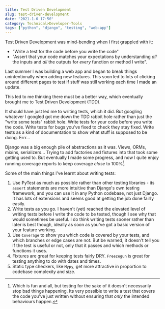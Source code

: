 ```yaml
---
title: Test Driven Development
slug: test-driven-development
date: "2021-1-6 17:50"
category: Technical>Developer-Tools
tags: ["python", "django", "testing", "web-app"]
---
```


Test Driven Development was mind-bending when I first grappled with it:

- "Write a test for the code before you write the code"
- "Assert that your code matches your expectations by understanding _all_ the inputs and _all_ the outputs for _every_ function or method I write".

Last summer I was building a web app and began to break things unintentionally
when adding new features. This soon led to lots of clicking around different
pages to test if stuff was still working each time I made an update.

This led to me thinking there must be a better way, which eventually brought
me to Test Driven Development (TDD).

It should have just led me to writing tests, which it did. But googling
whatever I googled got me down the TDD rabbit hole rather than just the "write
some tests" rabbit hole. Write tests for your code before you write the code.
Write tests for bugs you've fixed to check they stay fixed. Write tests as a
kind of documentation to show what stuff is supposed to be doing. Errr...

Django was a big enough pile of abstractions as it was. Views, ORMs, mixins,
serializers... Trying to add factories and fixtures into that took some getting
used to. But eventually I made some progress, and now I quite enjoy running
coverage reports to keep coverage _close_ to 100%[^1].

Some of the main things I've learnt about writing tests:

1. Use PyTest as much as possible rather than other testing libraries - its `assert` statements are more intuitive than Django's own testing framework, and you can use it in any Python codebase, not just Django. It has lots of extensions and seems good at getting the job done fairly easily.
2. Write tests as you go. I haven't (yet) reached the elevated level of writing
   tests before I write the code to be tested, though I see why that would
   sometimes be useful. I do think writing tests sooner rather than later is
   best though, ideally as soon as you've got a basic version of your feature working.
3. Use `Coverage` to show you which code is covered by your tests, and which
   branches or edge cases are not. But be warned, it doesn't tell you if the
   test is useful or not, only that it passes and which methods or functions it
   uses.
4. Fixtures are great for keeping tests fairly DRY. `Freezegun` is great for
   testing anything to do with dates and times.
5. Static type checkers, like `Mypy`, get more attractive in proportion to
   codebase complexity and size.

[^1]:
    Which is fun and all, but testing for the sake of it doesn't necessarily
    stop bad things happening. Its very possible to write a test that covers the
    code you've just written without ensuring that _only_ the intended behaviours
    happen.
